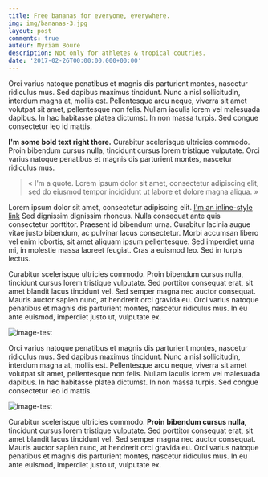 ```yaml
---
title: Free bananas for everyone, everywhere.
img: img/bananas-3.jpg
layout: post
comments: true
auteur: Myriam Bouré
description: Not only for athletes & tropical coutries.
date: '2017-02-26T00:00:00.000+00:00'
---
```


Orci varius natoque penatibus et magnis dis parturient montes, nascetur ridiculus mus. Sed dapibus maximus tincidunt. Nunc a nisl sollicitudin, interdum magna at, mollis est. Pellentesque arcu neque, viverra sit amet volutpat sit amet, pellentesque non felis. Nullam iaculis lorem vel malesuada dapibus. In hac habitasse platea dictumst. In non massa turpis. Sed congue consectetur leo id mattis.

**I'm some bold text right there.** Curabitur scelerisque ultricies commodo. Proin bibendum cursus nulla, tincidunt cursus lorem tristique vulputate. Orci varius natoque penatibus et magnis dis parturient montes, nascetur ridiculus mus.

> « I'm a quote. Lorem ipsum dolor sit amet, consectetur adipiscing elit, sed do eiusmod tempor incididunt ut labore et dolore magna aliqua. »

Lorem ipsum dolor sit amet, consectetur adipiscing elit. [I'm an inline-style link](https://www.google.com) Sed dignissim dignissim rhoncus. Nulla consequat ante quis consectetur porttitor. Praesent id bibendum urna. Curabitur lacinia augue vitae justo bibendum, ac pulvinar lacus consectetur. Morbi accumsan libero vel enim lobortis, sit amet aliquam ipsum pellentesque. Sed imperdiet urna mi, in molestie massa laoreet feugiat. Cras a euismod leo. Sed in turpis lectus.

Curabitur scelerisque ultricies commodo. Proin bibendum cursus nulla, tincidunt cursus lorem tristique vulputate. Sed porttitor consequat erat, sit amet blandit lacus tincidunt vel. Sed semper magna nec auctor consequat. Mauris auctor sapien nunc, at hendrerit orci gravida eu. Orci varius natoque penatibus et magnis dis parturient montes, nascetur ridiculus mus. In eu ante euismod, imperdiet justo ut, vulputate ex.

![image-test]({{site.baseurl}}/img/bwg.png)

Orci varius natoque penatibus et magnis dis parturient montes, nascetur ridiculus mus. Sed dapibus maximus tincidunt. Nunc a nisl sollicitudin, interdum magna at, mollis est. Pellentesque arcu neque, viverra sit amet volutpat sit amet, pellentesque non felis. Nullam iaculis lorem vel malesuada dapibus. In hac habitasse platea dictumst. In non massa turpis. Sed congue consectetur leo id mattis.


![image-test]({{site.baseurl}}/img/header-bg2.jpg)

Curabitur scelerisque ultricies commodo. **Proin bibendum cursus nulla,** tincidunt cursus lorem tristique vulputate. Sed porttitor consequat erat, sit amet blandit lacus tincidunt vel. Sed semper magna nec auctor consequat. Mauris auctor sapien nunc, at hendrerit orci gravida eu. Orci varius natoque penatibus et magnis dis parturient montes, nascetur ridiculus mus. In eu ante euismod, imperdiet justo ut, vulputate ex.
